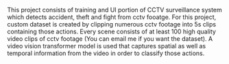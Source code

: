 This project consists of training and UI portion of CCTV surveillance system which detects accident, theft and fight from cctv fooatge. For this project, custom dataset is created by clipping numerous cctv footage into 5s clips containing those actions. Every scene consists of at least 100 high quality video clips of cctv footage (You can email me if you want the dataset). A video vision transformer model is used that captures spatial as well as temporal information from the video in order to classify those actions.
